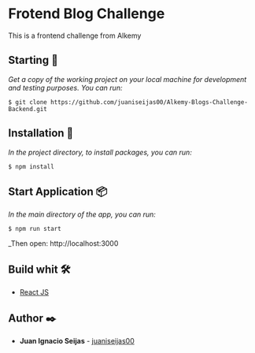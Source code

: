 # Frotend Blog Challenge

This is a frontend challenge from Alkemy

## Starting 🚀

_Get a copy of the working project on your local machine for development and testing purposes. You can run:_

```
$ git clone https://github.com/juaniseijas00/Alkemy-Blogs-Challenge-Backend.git

```

## Installation 🔧

_In the project directory, to install packages, you can run:_

```
$ npm install
```

## Start Application 📦

_In the main directory of the app, you can run:_

```
$ npm run start
```

_Then open: http://localhost:3000

## Build whit 🛠️

- [React JS](https://es.reactjs.org)

## Author ✒️

- **Juan Ignacio Seijas** - [juaniseijas00](https://github.com/juaniseijas00)
